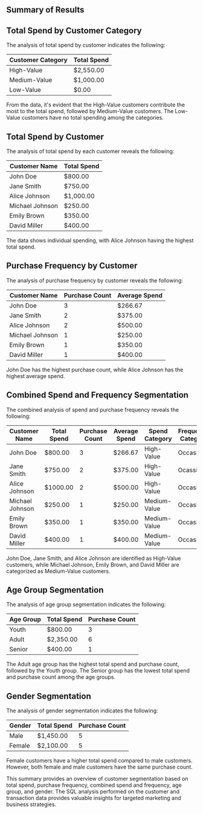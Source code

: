 ## Summary of Results

## Total Spend by Customer Category
The analysis of total spend by customer indicates the following: 

| Customer Category | Total Spend |
|-------------------|-------------|
| High-Value        | $2,550.00   |
| Medium-Value      | $1,000.00   |
| Low-Value         | $0.00       |

From the data, it's evident that the High-Value customers contribute the most to the total spend, followed by Medium-Value customers. The Low-Value customers have no total spending among the categories.

## Total Spend by Customer

The analysis of total spend by each customer reveals the following: 

| Customer Name | Total Spend |
|-----------------|-------------|
| John Doe        | $800.00     |
| Jane Smith	    | $750.00     |
| Alice Johnson	  | $1,000.00   |
| Michael Johnson | $250.00     |
| Emily Brown     | $350.00     |
| David Miller    | $400.00     |

The data shows individual spending, with Alice Johnson having the highest total spend.

## Purchase Frequency by Customer

The analysis of purchase frequency by customer reveals the following:

| Customer Name   |	Purchase Count | Average Spend |
|-----------------|----------------|---------------|
| John Doe        | 3              | $266.67       |
| Jane Smith      | 2              | $375.00       |
| Alice Johnson   | 2              | $500.00       |
| Michael Johnson | 1              | $250.00       |
| Emily Brown     | 1              | $350.00       |
| David Miller    | 1              | $400.00       |

John Doe has the highest purchase count, while Alice Johnson has the highest average spend.

## Combined Spend and Frequency Segmentation

The combined analysis of spend and purchase frequency reveals the following:

| Customer Name   | Total Spend | Purchase Count | Average Spend | Spend Category | Frequency Category |
|-----------------|-------------|----------------|---------------|----------------|--------------------|
| John Doe        | $800.00     | 3              | $266.67       | High-Value     | Occasional         |
| Jane Smith      | $750.00     | 2              | $375.00       | High-Value     | Ocassional         |
| Alice Johnson   | $1000.00    | 2              | $500.00       | High-Value     | Occasional         |
| Michael Johnson | $250.00     | 1              | $250.00       | Medium-Value   | Occasional         |
| Emily Brown     | $350.00     | 1              | $350.00       | Medium-Value   | Occasional         |
| David Miller    | $400.00     | 1              | $400.00       | Medium-Value   | Occasional         |

John Doe, Jane Smith, and Alice Johnson are identified as High-Value customers, while Michael Johnson, Emily Brown, and David Miller are categorized as Medium-Value customers.

## Age Group Segmentation

The analysis of age group segmentation indicates the following:

| Age Group | Total Spend | Purchase Count |
|-----------|-------------|----------------|
| Youth     | $800.00     | 3              |
| Adult     | $2,350.00   | 6              |
| Senior    | $400.00     | 1              |

The Adult age group has the highest total spend and purchase count, followed by the Youth group. The Senior group has the lowest total spend and purchase count among the age groups. 

## Gender Segmentation

The analysis of gender segmentation indicates the following:

| Gender | Total Spend | Purchase Count |
|--------|-------------|----------------|
| Male   | $1,450.00   | 5              |
| Female | $2,100.00   | 5              |

Female customers have a higher total spend compared to male customers. However, both female and male customers have the same purchase count.

This summary provides an overview of customer segmentation based on total spend, purchase frequency, combined spend and frequency, age group, and gender. The SQL analysis performed on the customer and transaction data provides valuable insights for targeted marketing and business strategies.
